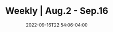 ---
title: "Weekly | Aug.2 - Sep.16 "
description: 
date: 2022-09-16T22:54:06-04:00
image: 
math: 
license: 
categories:
- 深林人不知
tags:
- Weekly
hidden: false
comments: true
draft: true
---